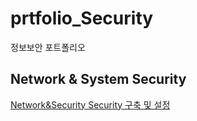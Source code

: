 # prtfolio_Security

정보보안 포트폴리오

## Network & System Security
[Network&Security Security 구축 및 설정](https://github.com/Jung2023/portfolio_Security/blob/main/4_network_system_security/PROJECT.md)
